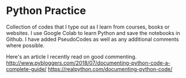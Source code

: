 # Python Practice
Collection of codes that I type out as I learn from courses, books or websites. 
I use Google Colab to learn Python and save the notebooks in Github. 
I have added PseudoCodes as well as any additional comments where possible. 

        
Here's an article I recently read on good commenting. http://www.pybloggers.com/2018/07/documenting-python-code-a-complete-guide/
https://realpython.com/documenting-python-code/
